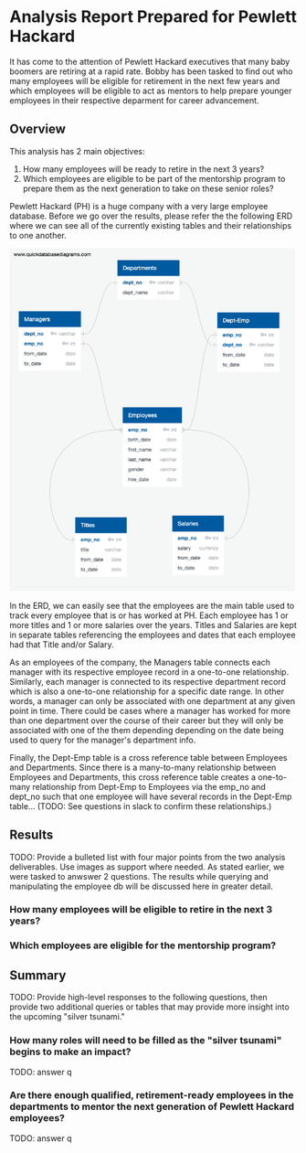 # Analysis Report Prepared for Pewlett Hackard
It has come to the attention of Pewlett Hackard executives that many baby boomers are retiring at a rapid rate. Bobby has been tasked to find out who many employees will be eligible for retirement in the next few years and which employees will be eligible to act as mentors to help prepare younger employees in their respective deparment for career advancement. 

## Overview
This analysis has 2 main objectives:

1) How many employees will be ready to retire in the next 3 years?
2) Which employees are eligible to be part of the mentorship program to prepare them as the next generation to take on these senior roles?

Pewlett Hackard (PH) is a huge company with a very large employee database.  Before we go over the results, please refer the the following ERD where we can see all of the currently existing tables and their relationships to one another.

<img src="./analysis/EmployeeDB.png" alt="ER Diagram" height="600" width="500"/>

In the ERD, we can easily see that the employees are the main table used to track every employee that is or has worked at PH. Each employee has 1 or more titles and 1 or more salaries over the years.  Titles and Salaries are kept in separate tables referencing the employees and dates that each employee had that Title and/or Salary.

As an employees of the company, the Managers table connects each manager with its respective employee record in a one-to-one relationship.  Similarly, each manager is connected to its respective department record which is also a one-to-one relationship for a specific date range. In other words, a manager can only be associated with one department at any given point in time.  There could be cases where a manager has worked for more than one department over the course of their career but they will only be associated with one of the them depending depending on the date being used to query for the manager's department info.

Finally, the Dept-Emp table is a cross reference table between Employees and Departments.  Since there is a many-to-many relationship between Employees and Departments, this cross reference table creates a one-to-many relationship from Dept-Emp to Employees via the emp_no and dept_no such that one employee will have several records in the Dept-Emp table... (TODO: See questions in slack to confirm these relationships.) 

## Results
TODO: Provide a bulleted list with four major points from the two analysis deliverables. Use images as support where needed.
As stated earlier, we were tasked to anwswer 2 questions. The results while querying and manipulating the employee db will be discussed here in greater detail.

### How many employees will be eligible to retire in the next 3 years?

### Which employees are eligible for the mentorship program?

## Summary
TODO: Provide high-level responses to the following questions, then provide two additional queries or tables that may provide more insight into the upcoming "silver tsunami."

### How many roles will need to be filled as the "silver tsunami" begins to make an impact?
TODO: answer q

### Are there enough qualified, retirement-ready employees in the departments to mentor the next generation of Pewlett Hackard employees?
TODO: answer q

